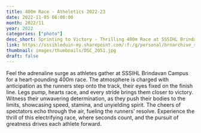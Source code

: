 ```yaml
---
title: 400m Race - Atheletics 2022-23
date: 2022-11-05 06:00:00
month: 2022/11
year: 2022
categories: ["photo"]
desc_short: Sprinting to Victory - Thrilling 400m Race at SSSIHL Brindavan Campus - Speed, Stamina, and Determination on Display
link: https://sssihleduin-my.sharepoint.com/:f:/g/personal/brnarchive_sssihl_edu_in/EupANU3G7txGh3L3C-xOFVABeD54maweRcMQqCJH0x40dw?e=y9A170
thumbnail: images/thumbnails/DSC_2051.jpg
draft: false
---
```


Feel the adrenaline surge as athletes gather at SSSIHL Brindavan Campus for a heart-pounding 400m race. The atmosphere is charged with anticipation as the runners step onto the track, their eyes fixed on the finish line. Legs pump, hearts race, and every stride brings them closer to victory. Witness their unwavering determination, as they push their bodies to the limits, showcasing speed, stamina, and unyielding spirit. The cheers of spectators echo through the air, fueling the runners' resolve. Experience the thrill of this electrifying race, where seconds count, and the pursuit of greatness drives each athlete forward.
